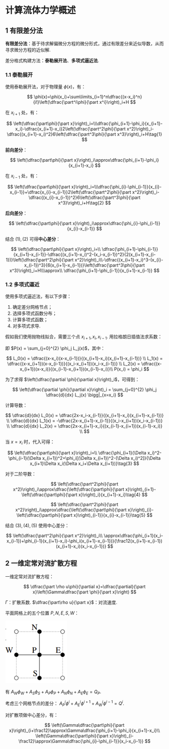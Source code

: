 # 计算流体力学概述

## 1 有限差分法

**有限差分法**：基于待求解偏微分方程的微分形式，通过有限差分来近似导数，从而寻求微分方程的近似解.

差分格式构建方法：**泰勒展开法**、**多项式逼近法**.

### 1.1 泰勒展开

使用泰勒展开法，对于物理量 $\phi(x)$，有：

$$
\phi(x)=\phi(x_i)+\sum\limits_{i=1}^n\dfrac{(x-x_i)^n}{i!}\left(\dfrac{\part^i\phi}{\part x^i}\right)_i+H
$$

在 $x_{i+1}$ 处，有：

$$
\left(\dfrac{\part\phi}{\part x}\right)_i=\\\dfrac{\phi_{i+1}-\phi_i}{x_{i+1}-x_i}-\dfrac{x_{i+1}-x_i}2\left(\dfrac{\part^2\phi}{\part x^2}\right)_i-\dfrac{(x_{i+1}-x_i)^2}6\left(\dfrac{\part^3\phi}{\part x^3}\right)_i+H\tag{1}
$$

**前向差分**：

$$
\left(\dfrac{\part\phi}{\part x}\right)_i\approx\dfrac{\phi_{i+1}-\phi_i}{x_{i+1}-x_i}
$$

在 $x_{i-1}$ 处，有：

$$
\left(\dfrac{\part\phi}{\part x}\right)_i=\\\dfrac{\phi_{i}-\phi_{i-1}}{x_{i}-x_{i-1}}+\dfrac{x_{i}-x_{i-1}}2\left(\dfrac{\part^2\phi}{\part x^2}\right)_i-\dfrac{(x_{i}-x_{i-1})^2}6\left(\dfrac{\part^3\phi}{\part x^3}\right)_i+H\tag{2}
$$

**后向差分**：

$$
\left(\dfrac{\part\phi}{\part x}\right)_i\approx\dfrac{\phi_{i}-\phi_{i-1}}{x_{i}-x_{i-1}}
$$

结合 $(1),(2)$ 可得**中心差分**：

$$
\left(\dfrac{\part\phi}{\part x}\right)_i=\\
\dfrac{\phi_{i+1}-\phi_{i-1}}{x_{i+1}-x_{i-1}}-\dfrac{(x_{i+1}-x_i)^2-(x_i-x_{i-1})^2}{2(x_{i+1}-x_{i-1})}\left(\dfrac{\part^2\phi}{\part x^2}\right)_i\\-\dfrac{(x_{i+1}-x_i)^3-(x_{i}-x_{i-1})^3}{6(x_{i+1}-x_{i-1})}\left(\dfrac{\part^3\phi}{\part x^3}\right)_i+H\\\approx\\
\dfrac{\phi_{i+1}-\phi_{i-1}}{x_{i+1}-x_{i-1}}
$$

### 1.2 多项式逼近

使用多项式逼近法，有以下步骤：

1. 确定差分网格节点；
2. 选择多项式函数分布；
3. 计算多项式函数；
4. 对多项式求导.

假如我们使用抛物线拟合，需要三个点 $x_{i+1},x_i,x_{i-1}$. 用拉格朗日插值法求系数：

即 $P(x) = \sum_{j=0}^{2} \phi_j L_j(x)$，其中：

$$
L_0(x) = \dfrac{(x-x_i)(x-x_{i-1})}{(x_{i+1}-x_i)(x_{i+1}-x_{i-1})} \\
L_1(x) = \dfrac{(x-x_{i+1})(x-x_{i-1})}{(x_i-x_{i+1})(x_i-x_{i-1})} \\
L_2(x) = \dfrac{(x-x_{i+1})(x-x_i)}{(x_{i-1}-x_{i+1})(x_{i-1}-x_i)}\\
P(x_i) = \phi_i
$$

为了求得 $\left(\dfrac{\partial \phi}{\partial x}\right)_i$，可得到：

$$
\left(\dfrac{\partial \phi}{\partial x}\right)_i = \sum_{j=0}^{2} \phi_j \dfrac{d}{dx} L_j(x) \bigg|_{x=x_i}
$$

计算导数：

$$
\dfrac{d}{dx} L_0(x) = \dfrac{2x-x_i-x_{i-1}}{(x_{i+1}-x_i)(x_{i+1}-x_{i-1})} \\
\dfrac{d}{dx} L_1(x) = -\dfrac{2x-x_{i+1}-x_{i-1}}{(x_i-x_{i+1})(x_i-x_{i-1})} \\
\dfrac{d}{dx} L_2(x) = \dfrac{2x-x_{i+1}-x_i}{(x_{i-1}-x_{i+1})(x_{i-1}-x_i)} \\
$$

当 $x=x_i$ 时，代入可得：

$$
\left(\dfrac{\part\phi}{\part x}\right)_i=\\
\dfrac{\phi_{i+1}(\Delta x_i)^2-\phi_{i-1}(\Delta x_{i+1})^2+\phi_i[(\Delta x_{i+1})^2-(\Delta x_i)^2]}{\Delta x_{i+1}\Delta x_i(\Delta x_i+\Delta x_{i+1})}\tag{3}
$$

对于二阶导数：

$$
\left(\dfrac{\part^2\phi}{\part x^2}\right)_i\approx\dfrac{\left(\dfrac{\part\phi}{\part x}\right)_{i+1}-\left(\dfrac{\part\phi}{\part x}\right)_i}{x_{i+1}-x_i}\tag{4}
$$

$$
\left(\dfrac{\part^2\phi}{\part x^2}\right)_i\approx\dfrac{\left(\dfrac{\part\phi}{\part x}\right)_{i}-\left(\dfrac{\part\phi}{\part x}\right)_{i-1}}{x_{i}-x_{i-1}}\tag{5}
$$

结合 $(3),(4),(5)$ 使用中心差分：

$$
\left(\dfrac{\part^2\phi}{\part x^2}\right)_i\\
\approx\dfrac{\phi_{i+1}(x_i-x_{i-1})+\phi_{i-1}(x_{i+1}-x_i)-\phi_i(x_{i+1}-x_{i-1})}{\frac12(x_{i+1}-x_{i-1})(x_{i+1}-x_i)(x_i-x_{i-1})}
$$

## 2 一维定常对流扩散方程

一维定常对流扩散方程：

$$
\dfrac{\part \rho u\phi}{\partial x}=\dfrac{\partial}{\part x}\left(\Gamma\dfrac{\part \phi}{\part x}\right)
$$

$\Gamma$：扩散系数. $\dfrac{\part\rho u}{\part x}$：对流速度.

平面网格上的五个位置 $P,N,E,S,W$：

![image-20240122220146201](fig1.png)

有 $A_W\phi_W+A_S\phi_S+A_P\phi_P+A_N\phi_N+A_E\phi_E=Q_P$.

考虑三个网格节点的差分： $A^i_P\phi^i+A_E^i\phi^{i+1}+A_W^i\phi^{i-1}=Q^i$. 

对扩散项做中心差分，有：

$$
\left(\Gamma\dfrac{\part\phi}{\part x}\right)_{i+\frac12}\approx\Gamma\dfrac{\phi_{i+1}-\phi_i}{x_{i+1}-x_i}\\
\left(\Gamma\dfrac{\part\phi}{\part x}\right)_{i-\frac12}\approx\Gamma\dfrac{\phi_{i}-\phi_{i-1}}{x_i-x_{i-1}}
$$

